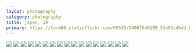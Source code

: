 ```yaml
---
layout: photography
category: photography
title: japan, 19
primary: https://farm66.staticflickr.com/65535/54067646199_53a01c4bdd_b.jpg
---
```


<div class="gallery">
  <div class="row">
    <div class="column">
      <img src="https://farm66.staticflickr.com/65535/54067646199_53a01c4bdd_b.jpg">
      <img src="https://farm66.staticflickr.com/65535/54067777480_65dc76480b_b.jpg">
      <img src="https://farm66.staticflickr.com/65535/54066441502_836e7b4d53_b.jpg">
      <img src="https://farm66.staticflickr.com/65535/54067646159_a82af4b15d_b.jpg">
      <img src="https://farm66.staticflickr.com/65535/54067777620_20c4f4f90e_b.jpg">
      <img src="https://farm66.staticflickr.com/65535/54067646219_f3ba8389b3_b.jpg">
      <img src="https://farm66.staticflickr.com/65535/54066441282_4e819dda7b_b.jpg">
      <img src="https://farm66.staticflickr.com/65535/54067646224_168a9186d1_b.jpg">
      <img src="https://farm66.staticflickr.com/65535/54067777580_51c9d7c094_b.jpg">
      <img src="https://farm66.staticflickr.com/65535/54067645914_e9568521d9_b.jpg">
      <img src="https://farm66.staticflickr.com/65535/54067316271_e52b05d760_b.jpg">
      <img src="https://farm66.staticflickr.com/65535/54067316356_f3f641574f_b.jpg">
      <img src="https://farm66.staticflickr.com/65535/54067316186_caa655d276_b.jpg">
      <img src="https://farm66.staticflickr.com/65535/54067646234_ac704ca748_b.jpg">
      <img src="https://farm66.staticflickr.com/65535/54067777325_d0d688a2d3_b.jpg">
      <img src="https://farm66.staticflickr.com/65535/54067645939_96dfce8f23_b.jpg">
      <img src="https://farm66.staticflickr.com/65535/54066441247_649c736110_b.jpg">
    </div>
  </div>
</div>
